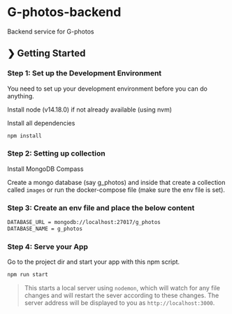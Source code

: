 # G-photos-backend
Backend service for G-photos


## ❯ Getting Started

### Step 1: Set up the Development Environment

You need to set up your development environment before you can do anything.

Install node (v14.18.0) if not already available (using nvm)

Install all dependencies

```bash
npm install
````
### Step 2: Setting up collection

Install MongoDB Compass 

Create a mongo database (say g_photos) and inside that create a collection called ```images``` or run the docker-compose file (make sure the env file is set).


### Step 3: Create an env file and place the below content
```bash
DATABASE_URL = mongodb://localhost:27017/g_photos
DATABASE_NAME = g_photos
```

### Step 4: Serve your App

Go to the project dir and start your app with this npm script.

```bash
npm run start
```

> This starts a local server using `nodemon`, which will watch for any file changes and will restart the sever according to these changes.
> The server address will be displayed to you as `http://localhost:3000`.


